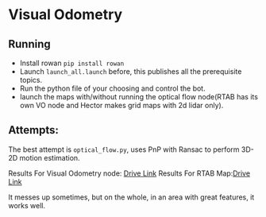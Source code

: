 # Visual Odometry
## Running
* Install rowan `pip install rowan`
* Launch `launch_all.launch` before, this publishes all the prerequisite topics.
* Run the python file of your choosing and control the bot.
* launch the maps with/without running the optical flow node(RTAB has its own VO node and Hector makes grid maps with 2d lidar only).

## Attempts:
The best attempt is `optical_flow.py`, uses PnP with Ransac to perform 3D-2D motion estimation.

Results For Visual Odometry node: [Drive Link](https://drive.google.com/file/d/1cUCRjERNW7lkDszR3cxhvb3hW1r-Ev1N/view?usp=sharing)
Results For RTAB Map:[Drive Link](https://drive.google.com/file/d/1q-6FVi4KLn8yQ2v2SscourI8IZMEwSHz/view?usp=sharing)



It messes up sometimes, but on the whole, in an area with great features, it works well.

